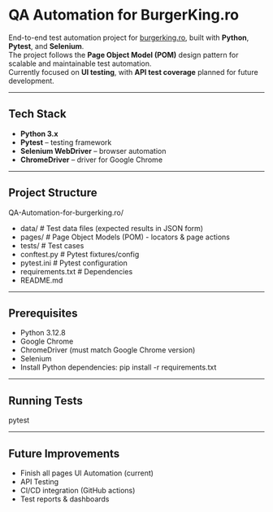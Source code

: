 # QA Automation for BurgerKing.ro

End-to-end test automation project for [burgerking.ro](https://burgerking.ro), built with **Python**, **Pytest**, and **Selenium**.  
The project follows the **Page Object Model (POM)** design pattern for scalable and maintainable test automation.  
Currently focused on **UI testing**, with **API test coverage** planned for future development.

---

## Tech Stack
- **Python 3.x**
- **Pytest** – testing framework
- **Selenium WebDriver** – browser automation
- **ChromeDriver** – driver for Google Chrome

---

## Project Structure
QA-Automation-for-burgerking.ro/
- data/            # Test data files (expected results in JSON form)
- pages/           # Page Object Models (POM) - locators & page actions
- tests/           # Test cases
- conftest.py      # Pytest fixtures/config
- pytest.ini       # Pytest configuration
- requirements.txt # Dependencies
- README.md

---

## Prerequisites
- Python 3.12.8
- Google Chrome
- ChromeDriver (must match Google Chrome version)
- Selenium
- Install Python dependencies:
    pip install -r requirements.txt

---

## Running Tests
pytest

---

## Future Improvements
- Finish all pages UI Automation (current)
- API Testing
- CI/CD integration (GitHub actions)
- Test reports & dashboards